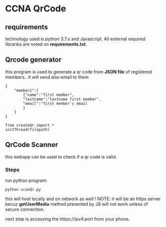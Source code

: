 # CCNA QrCode

## requirements
technology used is python 3.7.x and Javascript. All external required libraries are noted on **requirements.txt**.

## Qrcode generator
this program is used to generate a qr code from **JSON file** of registered members.. it will send also email to them

```
{
    "members":[
        {"name":"first member",
        "lastname":"lastname first member",
        "email":"first member's email
        }
    ]
}
```
```
from createQr import *
initThread(filepath)
```

## QrCode Scanner
this webapp can be used to check if a qr code is valid.
### Steps
run python program: 

```python scanQr.py```

this will host locally and on network as well ! NOTE: it will be an https server becuz **getUserMedia** method presented by JS will not work unless of secure connection.

next step is accessing the https://ipv4:port from your phone.
